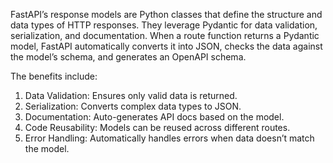 FastAPI’s response models are Python classes that define the structure and data types of HTTP responses. They leverage Pydantic for data validation, serialization, and documentation. When a route function returns a Pydantic model, FastAPI automatically converts it into JSON, checks the data against the model’s schema, and generates an OpenAPI schema.

The benefits include:
1. Data Validation: Ensures only valid data is returned.
2. Serialization: Converts complex data types to JSON.
3. Documentation: Auto-generates API docs based on the model.
4. Code Reusability: Models can be reused across different routes.
5. Error Handling: Automatically handles errors when data doesn’t match the model.
